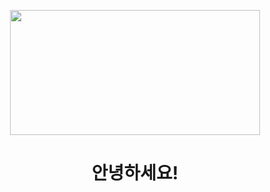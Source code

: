 <p align="center">
  <img src="https://i.imgur.com/QkxHc07.gif" width="400px" height="200px"/>
</p>

<h1 align="center">안녕하세요!</h1>
